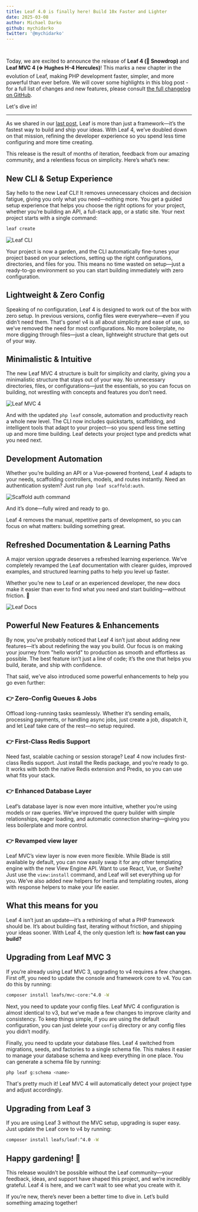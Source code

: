 ```yaml
---
title: Leaf 4.0 is finally here! Build 10x Faster and Lighter
date: 2025-03-08
author: Michael Darko
github: mychidarko
twitter: '@mychidarko'
---
```


<img src="https://github.com/user-attachments/assets/0ddae472-9d1d-4547-8c1c-68529949f0df" style="border-radius: 8px; margin-bottom: 15px;" alt="" />

<p>
Today, we are excited to announce the release of <b>Leaf 4 (🌷 Snowdrop)</b> and <b>Leaf MVC 4 (✈️ Hughes H-4 Hercules)</b>! This marks a new chapter in the evolution of Leaf, making PHP development faster, simpler, and more powerful than ever before. We will cover some highlights in this blog post - for a full list of changes and new features, please consult <a href="https://github.com/leafsphp/leafMVC/compare/v3.9.1...v4.x" target="_blank">the full changelog on GitHub</a>.

Let's dive in!
</p>

---

As we shared in our [last post](https://blog.leafphp.dev/posts/leaf4.html), Leaf is more than just a framework—it’s the fastest way to build and ship your ideas. With Leaf 4, we’ve doubled down on that mission, refining the developer experience so you spend less time configuring and more time creating.

This release is the result of months of iteration, feedback from our amazing community, and a relentless focus on simplicity. Here’s what’s new:

## New CLI & Setup Experience

Say hello to the new Leaf CLI! It removes unnecessary choices and decision fatigue, giving you only what you need—nothing more. You get a guided setup experience that helps you choose the right options for your project, whether you’re building an API, a full-stack app, or a static site. Your next project starts with a single command:

```bash
leaf create
```

![Leaf CLI](https://github.com/user-attachments/assets/9dda26d8-a4af-4474-bdec-7f146517698e)

Your project is now a garden, and the CLI automatically fine-tunes your project based on your selections, setting up the right configurations, directories, and files for you. This means no time wasted on setup—just a ready-to-go environment so you can start building immediately with zero configuration.

## Lightweight & Zero Config

Speaking of no configuration, Leaf 4 is designed to work out of the box with zero setup. In previous versions, config files were everywhere—even if you didn’t need them. That's gone! v4 is all about simplicity and ease of use, so we’ve removed the need for most configurations. No more boilerplate, no more digging through files—just a clean, lightweight structure that gets out of your way.

## Minimalistic & Intuitive

The new Leaf MVC 4 structure is built for simplicity and clarity, giving you a minimalistic structure that stays out of your way. No unnecessary directories, files, or configurations—just the essentials, so you can focus on building, not wrestling with concepts and features you don’t need.

![Leaf MVC 4](https://github.com/user-attachments/assets/8e36b589-dc97-41ac-bcb0-94d50714bc69)

And with the updated `php leaf` console, automation and productivity reach a whole new level. The CLI now includes quickstarts, scaffolding, and intelligent tools that adapt to your project—so you spend less time setting up and more time building. Leaf detects your project type and predicts what you need next.

## Development Automation

Whether you’re building an API or a Vue-powered frontend, Leaf 4 adapts to your needs, scaffolding controllers, models, and routes instantly. Need an authentication system? Just run `php leaf scaffold:auth`.

![Scaffold auth command](https://github.com/user-attachments/assets/ac05f83c-96af-4641-a0f3-1f67779f051d)

And it’s done—fully wired and ready to go.

Leaf 4 removes the manual, repetitive parts of development, so you can focus on what matters: building something great.

## Refreshed Documentation & Learning Paths

A major version upgrade deserves a refreshed learning experience. We’ve completely revamped the Leaf documentation with clearer guides, improved examples, and structured learning paths to help you level up faster.

Whether you’re new to Leaf or an experienced developer, the new docs make it easier than ever to find what you need and start building—without friction. 🚀

![Leaf Docs](https://github.com/user-attachments/assets/8f0e9402-d356-440b-999c-b25776ed7b41)

## Powerful New Features & Enhancements

By now, you’ve probably noticed that Leaf 4 isn’t just about adding new features—it’s about redefining the way you build. Our focus is on making your journey from "hello world" to production as smooth and effortless as possible. The best feature isn’t just a line of code; it’s the one that helps you build, iterate, and ship with confidence.

That said, we’ve also introduced some powerful enhancements to help you go even further:

### 👉 Zero-Config Queues & Jobs

Offload long-running tasks seamlessly. Whether it’s sending emails, processing payments, or handling async jobs, just create a job, dispatch it, and let Leaf take care of the rest—no setup required.

### 👉 First-Class Redis Support

Need fast, scalable caching or session storage? Leaf 4 now includes first-class Redis support. Just install the Redis package, and you’re ready to go. It works with both the native Redis extension and Predis, so you can use what fits your stack.

### 👉 Enhanced Database Layer

Leaf’s database layer is now even more intuitive, whether you’re using models or raw queries. We’ve improved the query builder with simple relationships, eager loading, and automatic connection sharing—giving you less boilerplate and more control.

### 👉 Revamped view layer

Leaf MVC’s view layer is now even more flexible. While Blade is still available by default, you can now easily swap it for any other templating engine with the new View Engine API. Want to use React, Vue, or Svelte? Just use the `view:install` command, and Leaf will set everything up for you. We’ve also added new helpers for Inertia and templating routes, along with response helpers to make your life easier.

## What this means for you

Leaf 4 isn’t just an update—it’s a rethinking of what a PHP framework should be. It’s about building fast, iterating without friction, and shipping your ideas sooner. With Leaf 4, the only question left is: **how fast can you build?**

## Upgrading from Leaf MVC 3

If you’re already using Leaf MVC 3, upgrading to v4 requires a few changes. First off, you need to update the console and framework core to v4. You can do this by running:

```bash
composer install leafs/mvc-core:^4.0 -W
```

Next, you need to update your config files. Leaf MVC 4 configuration is almost identical to v3, but we’ve made a few changes to improve clarity and consistency. To keep things simple, if you are using the default configuration, you can just delete your `config` directory or any config files you didn’t modify.

Finally, you need to update your database files. Leaf 4 switched from migrations, seeds, and factories to a single schema file. This makes it easier to manage your database schema and keep everything in one place. You can generate a schema file by running:

```bash
php leaf g:schema <name>
```

That's pretty much it! Leaf MVC 4 will automatically detect your project type and adjust accordingly.

## Upgrading from Leaf 3

If you are using Leaf 3 without the MVC setup, upgrading is super easy. Just update the Leaf core to v4 by running:

```bash
composer install leafs/leaf:^4.0 -W
```

## Happy gardening! 🌱

This release wouldn’t be possible without the Leaf community—your feedback, ideas, and support have shaped this project, and we’re incredibly grateful. Leaf 4 is here, and we can’t wait to see what you create with it.

If you’re new, there’s never been a better time to dive in. Let’s build something amazing together!
